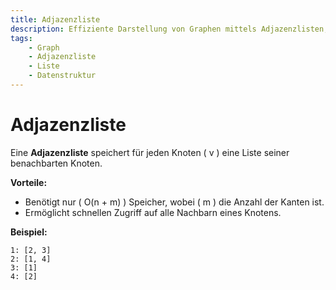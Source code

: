 ```yaml
---
title: Adjazenzliste
description: Effiziente Darstellung von Graphen mittels Adjazenzlisten, bei denen für jeden Knoten seine direkten Nachbarn gespeichert werden.
tags:
    - Graph
    - Adjazenzliste
    - Liste
    - Datenstruktur
---
```


# Adjazenzliste

Eine **Adjazenzliste** speichert für jeden Knoten \( v \) eine Liste seiner benachbarten Knoten.

**Vorteile:**
- Benötigt nur \( O(n + m) \) Speicher, wobei \( m \) die Anzahl der Kanten ist.
- Ermöglicht schnellen Zugriff auf alle Nachbarn eines Knotens.

**Beispiel:**
```
1: [2, 3]
2: [1, 4]
3: [1]
4: [2]
```

